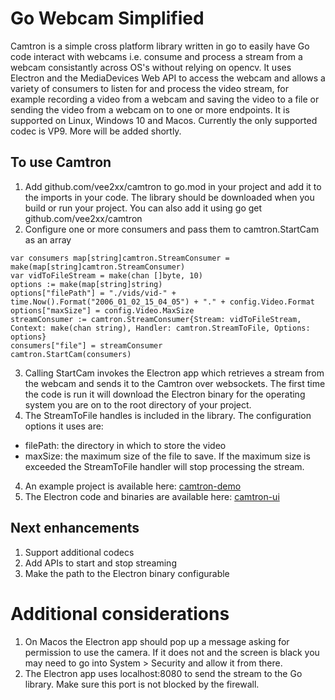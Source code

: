 # Go Webcam Simplified
Camtron is a simple cross platform library written in go to easily have Go code interact with webcams i.e. consume and process a stream from a webcam consistantly across OS's without relying on opencv. It uses Electron and the MediaDevices Web API to access the webcam and allows a variety of consumers to listen for and process the video stream, for example recording a video from a webcam and saving the video to a file or sending the video from a webcam on to one or more endpoints. It is supported on Linux, Windows 10 and Macos. Currently the only supported codec is VP9. More will be added shortly.

## To use Camtron
1. Add github.com/vee2xx/camtron to go.mod in your project and add it to the imports in your code. The library should be downloaded when you build or run your project. You can also add it using go get github.com/vee2xx/camtron
2. Configure one or more consumers and pass them to camtron.StartCam as an array
```golang
var consumers map[string]camtron.StreamConsumer = make(map[string]camtron.StreamConsumer)
var vidToFileStream = make(chan []byte, 10)
options := make(map[string]string)
options["filePath"] = "./vids/vid-" + time.Now().Format("2006_01_02_15_04_05") + "." + config.Video.Format
options["maxSize"] = config.Video.MaxSize
streamConsumer := camtron.StreamConsumer{Stream: vidToFileStream, Context: make(chan string), Handler: camtron.StreamToFile, Options: options}
consumers["file"] = streamConsumer
camtron.StartCam(consumers)
```
3. Calling StartCam invokes the Electron app which retrieves a stream from the webcam and sends it to the Camtron over websockets. The first time the code is run it will download the Electron binary for the operating system you are on to the root directory of your project.
4. The StreamToFile handles is included in the library. The configuration options it uses are:
*  filePath: the directory in which to store the video
*  maxSize: the maximum size of the file to save. If the maximum size is exceeded the StreamToFile handler will stop processing the stream.
4. An example project is available here: [camtron-demo](https://github.com/vee2xx/camtron-demo)
5. The Electron code and binaries are available here: [camtron-ui](https://github.com/vee2xx/camtron-ui)

## Next enhancements
1. Support additional codecs
2. Add APIs to start and stop streaming
3. Make the path to the Electron binary configurable

# Additional considerations
1. On Macos the Electron app should pop up a message asking for permission to use the camera. If it does not and the screen is black you may need to go into System > Security and allow it from there.
2. The Electron app uses localhost:8080 to send the stream to the Go library. Make sure this port is not blocked by the firewall.
